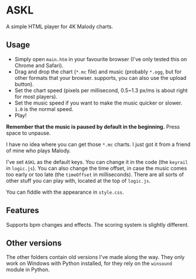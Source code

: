 # ASKL
A simple HTML player for 4K Malody charts.

## Usage

- Simply open `main.htm` in your favourite browser (I've only tested this on Chrome and Safari).
- Drag and drop the chart (`*.mc` file) and music (probably `*.ogg`, but for other formats that your browser.
supports, you can also use the upload button).
- Set the chart speed (pixels per millisecond, 0.5~1.3 px/ms is about right for most players).
- Set the music speed if you want to make the music quicker or slower. `1.0` is the normal speed.
- Play!

**Remember that the music is paused by default in the beginning.** Press space to unpause.

I have no idea where you can get those `*.mc` charts. I just got it from a friend of mine who plays Malody.

I've set `ASKL` as the default keys. You can change it in the code (the `keyrail` in `logic.js`).
You can also change the time offset, in case the music comes too early or too late (the `timeOffset` in milliseconds).
There are all sorts of other stuff you can play with, located at the top of `logic.js`.

You can fiddle with the appearance in `style.css`.

## Features

Supports bpm changes and effects. The scoring system is slightly different.

## Other versions

The other folders contain old versions I've made along the way.
They only work on Windows with Python installed, for they rely on the `winsound` module in Python.
